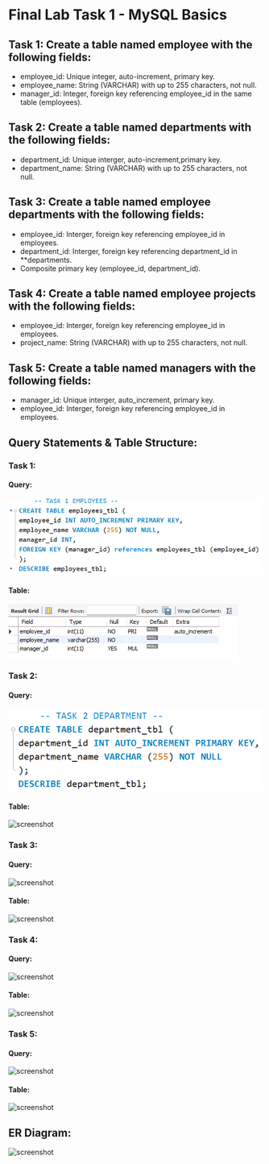 # Final Lab Task 1 - MySQL Basics

## Task 1: Create a table named employee with the following fields:
- employee_id: Unique integer, auto-increment, primary key.
- employee_name: String (VARCHAR) with up to 255 characters, not null.
- manager_id: Integer, foreign key referencing employee_id in the same table (employees).
## Task 2: Create a table named departments with the following fields:
- department_id: Unique interger, auto-increment,primary key.
- department_name: String (VARCHAR) with up to 255 characters, not null.
## Task 3: Create a table named employee departments with the following fields:
- employee_id: Interger, foreign key referencing employee_id in employees.
- department_id: Interger, foreign key referencing department_id in **departments.
- Composite primary key (employee_id, department_id).
## Task 4: Create a table named employee projects with the following fields:
- employee_id: Interger, foreign key referencing employee_id in employees.
- project_name: String (VARCHAR) with up to 255 characters, not null.
## Task 5: Create a table named managers with the following fields:
- manager_id: Unique interger, auto_increment, primary key.
- employee_id: Interger, foreign key referencing employee_id in employees.

## Query Statements & Table Structure:
### Task 1:
#### Query:
![screenshot](image/Employee.png)
#### Table:
![screenshot](image/Employee_tbl.png)
### Task 2:
#### Query:
![screenshot](image/Department.png)
#### Table:
![screenshot]()
### Task 3:
#### Query:
![screenshot]()
#### Table:
![screenshot]()
### Task 4:
#### Query:
![screenshot]()
#### Table:
![screenshot]()
### Task 5:
#### Query:
![screenshot]()
#### Table:
![screenshot]()
## ER Diagram:
![screenshot]()

